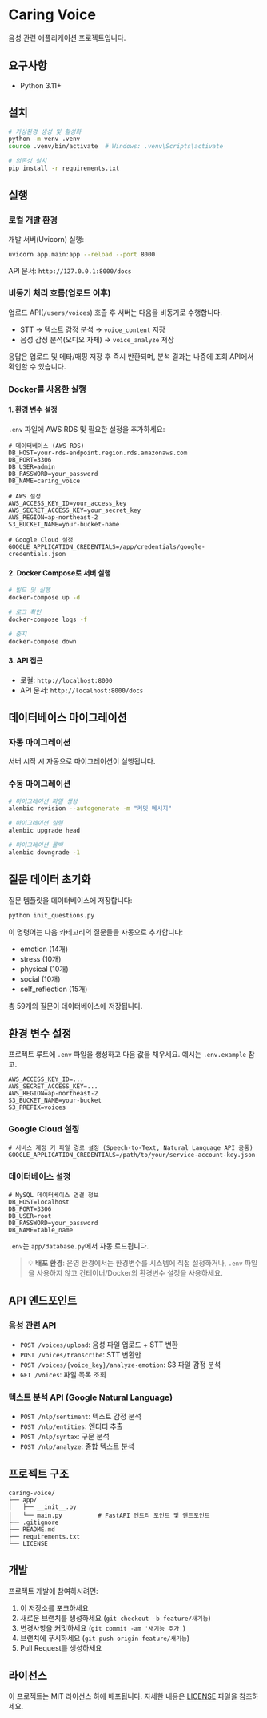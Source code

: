 # Caring Voice

음성 관련 애플리케이션 프로젝트입니다.

## 요구사항

- Python 3.11+

## 설치

```bash
# 가상환경 생성 및 활성화
python -m venv .venv
source .venv/bin/activate  # Windows: .venv\Scripts\activate

# 의존성 설치
pip install -r requirements.txt
```

## 실행

### 로컬 개발 환경

개발 서버(Uvicorn) 실행:

```bash
uvicorn app.main:app --reload --port 8000
```

API 문서: `http://127.0.0.1:8000/docs`

### 비동기 처리 흐름(업로드 이후)

업로드 API(`/users/voices`) 호출 후 서버는 다음을 비동기로 수행합니다.

- STT → 텍스트 감정 분석 → `voice_content` 저장
- 음성 감정 분석(오디오 자체) → `voice_analyze` 저장

응답은 업로드 및 메타/매핑 저장 후 즉시 반환되며, 분석 결과는 나중에 조회 API에서 확인할 수 있습니다.

### Docker를 사용한 실행

#### 1. 환경 변수 설정
`.env` 파일에 AWS RDS 및 필요한 설정을 추가하세요:

```env
# 데이터베이스 (AWS RDS)
DB_HOST=your-rds-endpoint.region.rds.amazonaws.com
DB_PORT=3306
DB_USER=admin
DB_PASSWORD=your_password
DB_NAME=caring_voice

# AWS 설정
AWS_ACCESS_KEY_ID=your_access_key
AWS_SECRET_ACCESS_KEY=your_secret_key
AWS_REGION=ap-northeast-2
S3_BUCKET_NAME=your-bucket-name

# Google Cloud 설정
GOOGLE_APPLICATION_CREDENTIALS=/app/credentials/google-credentials.json
```

#### 2. Docker Compose로 서버 실행

```bash
# 빌드 및 실행
docker-compose up -d

# 로그 확인
docker-compose logs -f

# 중지
docker-compose down
```

#### 3. API 접근
- 로컬: `http://localhost:8000`
- API 문서: `http://localhost:8000/docs`

## 데이터베이스 마이그레이션

### 자동 마이그레이션
서버 시작 시 자동으로 마이그레이션이 실행됩니다.

### 수동 마이그레이션
```bash
# 마이그레이션 파일 생성
alembic revision --autogenerate -m "커밋 메시지"

# 마이그레이션 실행
alembic upgrade head

# 마이그레이션 롤백
alembic downgrade -1
```

## 질문 데이터 초기화

질문 템플릿을 데이터베이스에 저장합니다:

```bash
python init_questions.py
```

이 명령어는 다음 카테고리의 질문들을 자동으로 추가합니다:
- emotion (14개)
- stress (10개)
- physical (10개)
- social (10개)
- self_reflection (15개)

총 59개의 질문이 데이터베이스에 저장됩니다.

## 환경 변수 설정

프로젝트 루트에 `.env` 파일을 생성하고 다음 값을 채우세요. 예시는 `.env.example` 참고.

```
AWS_ACCESS_KEY_ID=...
AWS_SECRET_ACCESS_KEY=...
AWS_REGION=ap-northeast-2
S3_BUCKET_NAME=your-bucket
S3_PREFIX=voices
```

### Google Cloud 설정
```
# 서비스 계정 키 파일 경로 설정 (Speech-to-Text, Natural Language API 공통)
GOOGLE_APPLICATION_CREDENTIALS=/path/to/your/service-account-key.json
```

### 데이터베이스 설정
```
# MySQL 데이터베이스 연결 정보
DB_HOST=localhost
DB_PORT=3306
DB_USER=root
DB_PASSWORD=your_password
DB_NAME=table_name
```

`.env`는 `app/database.py`에서 자동 로드됩니다.

> 💡 **배포 환경**: 운영 환경에서는 환경변수를 시스템에 직접 설정하거나, `.env` 파일을 사용하지 않고 컨테이너/Docker의 환경변수 설정을 사용하세요.

## API 엔드포인트

### 음성 관련 API
- `POST /voices/upload`: 음성 파일 업로드 + STT 변환
- `POST /voices/transcribe`: STT 변환만
- `POST /voices/{voice_key}/analyze-emotion`: S3 파일 감정 분석
- `GET /voices`: 파일 목록 조회

### 텍스트 분석 API (Google Natural Language)
- `POST /nlp/sentiment`: 텍스트 감정 분석
- `POST /nlp/entities`: 엔티티 추출
- `POST /nlp/syntax`: 구문 분석
- `POST /nlp/analyze`: 종합 텍스트 분석

## 프로젝트 구조

```
caring-voice/
├── app/
│   ├── __init__.py
│   └── main.py          # FastAPI 엔트리 포인트 및 엔드포인트
├── .gitignore
├── README.md
├── requirements.txt
└── LICENSE
```

## 개발

프로젝트 개발에 참여하시려면:

1. 이 저장소를 포크하세요
2. 새로운 브랜치를 생성하세요 (`git checkout -b feature/새기능`)
3. 변경사항을 커밋하세요 (`git commit -am '새기능 추가'`)
4. 브랜치에 푸시하세요 (`git push origin feature/새기능`)
5. Pull Request를 생성하세요

## 라이선스

이 프로젝트는 MIT 라이선스 하에 배포됩니다. 자세한 내용은 [LICENSE](LICENSE) 파일을 참조하세요.
